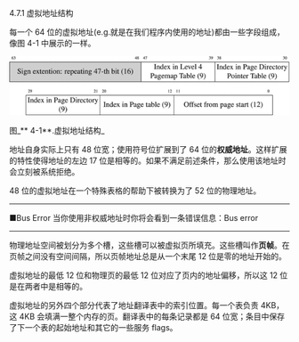 4.7.1 虚拟地址结构

每一个 64 位的虚拟地址\(e.g.就是在我们程序内使用的地址\)都由一些字段组成，像图 4-1 中展示的一样。



![](/assets/4-1.gif)

图_** 4-1**.虚拟地址结构_

地址自身实际上只有 48 位宽；使用符号位扩展到了 64 位的**权威地址**。这样扩展的特性使得地址的左边 17 位是相等的。如果不满足前述条件，那么使用该地址时会立刻被系统拒绝。

48 位的虚拟地址在一个特殊表格的帮助下被转换为了 52 位的物理地址。

---

■Bus Error 当你使用非权威地址时你将会看到一条错误信息：Bus error

---

物理地址空间被划分为多个槽，这些槽可以被虚拟页所填充。这些槽叫作**页帧**。在页帧之间没有空间间隔，所以页帧地址总是从一个末尾 12 位是零的地址开始的。

虚拟地址的最低 12 位和物理页的最低 12 位对应了页内的地址偏移，所以这 12 位是在两者中是相等的。

虚拟地址的另外四个部分代表了地址翻译表中的索引位置。每一个表负责 4KB，这 4KB 会填满一整个内存的页。翻译表中的每条记录都是 64 位宽；条目中保存了下一个表的起始地址和其它的一些服务 flags。

